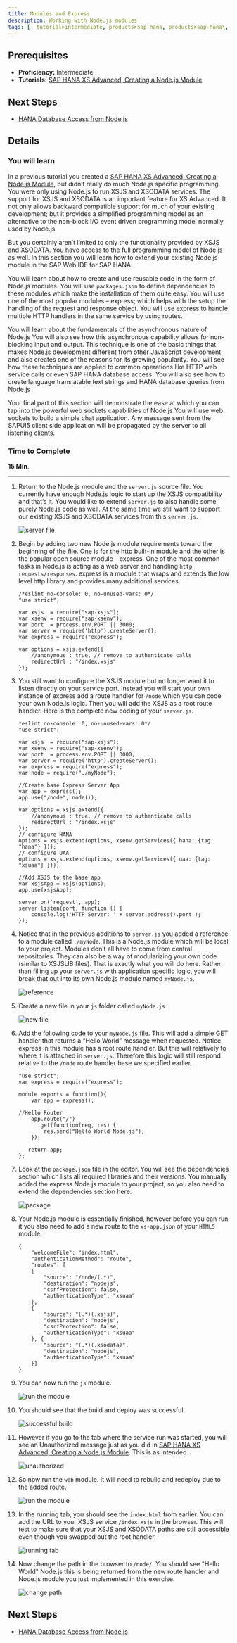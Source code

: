 ```yaml
---
title: Modules and Express
description: Working with Node.js modules
tags: [  tutorial>intermediate, products>sap-hana, products>sap-hana\,-express-edition ]
---
```

## Prerequisites  
 - **Proficiency:** Intermediate
 - **Tutorials:** [SAP HANA XS Advanced, Creating a Node.js Module](http://go.sap.com/developer/tutorials/xsa-xsjs-xsodata.html)

## Next Steps
 - [HANA Database Access from Node.js](http://go.sap.com/developer/tutorials/xsa-node-dbaccess.html)

## Details
### You will learn  
In a previous tutorial you created a [SAP HANA XS Advanced, Creating a Node.js Module](http://go.sap.com/developer/tutorials/xsa-xsjs-xsodata.html), but didn’t really do much Node.js specific programming.  You were only using Node.js to run XSJS and XSODATA services. The support for XSJS and XSODATA is an important feature for XS Advanced. It not only allows backward compatible support for much of your existing development; but it provides a simplified programming model as an alternative to the non-block I/O event driven programming model normally used by Node.jsBut you certainly aren’t limited to only the functionality provided by XSJS and XSODATA. You have access to the full programming model of Node.js as well. In this section you will learn how to extend your existing Node.js module in the SAP Web IDE for SAP HANA. You will learn about how to create and use reusable code in the form of Node.js modules. You will use `packages.json` to define dependencies to these modules which make the installation of them quite easy. You will use one of the most popular modules – express; which helps with the setup the handling of the request and response object. You will use express to handle multiple HTTP handlers in the same service by using routes. You will learn about the fundamentals of the asynchronous nature of Node.js You will also see how this asynchronous capability allows for non-blocking input and output. This technique is one of the basic things that makes Node.js development different from other JavaScript development and also creates one of the reasons for its growing popularity. You will see how these techniques are applied to common operations like HTTP web service calls or even SAP HANA database access. You will also see how to create language translatable text strings and HANA database queries from Node.jsYour final part of this section will demonstrate the ease at which you can tap into the powerful web sockets capabilities of Node.js You will use web sockets to build a simple chat application. Any message sent from the SAPUI5 client side application will be propagated by the server to all listening clients. 

### Time to Complete
**15 Min**.

---

1. Return to the Node.js module and the `server.js` source file. You currently have enough Node.js logic to start up the XSJS compatibility and that’s it. You would like to extend `server.js` to also handle some purely Node.js code as well. At the same time we still want to support our existing XSJS and XSODATA services from this `server.js`.  

	![server file](1.png)

2. Begin by adding two new Node.js module requirements toward the beginning of the file.  One is for the http built-in module and the other is the popular open source module – express. One of the most common tasks in Node.js is acting as a web server and handling `http requests/responses`. express is a module that wraps and extends the low level http library and provides many additional services. 

	```
	/*eslint no-console: 0, no-unused-vars: 0*/	"use strict";		var xsjs  = require("sap-xsjs");	var xsenv = require("sap-xsenv");	var port  = process.env.PORT || 3000;	var server = require('http').createServer();	var express = require("express");		var options = xsjs.extend({		//anonymous : true, // remove to authenticate calls		redirectUrl : "/index.xsjs"	});
	```

3. You still want to configure the XSJS module but no longer want it to listen directly on your service port. Instead you will start your own instance of express add a route handler for `/node` which you can code your own Node.js logic. Then you will add the XSJS as a root route handler. Here is the complete new coding of your `server.js`. 

	```
	*eslint no-console: 0, no-unused-vars: 0*/	"use strict";		var xsjs  = require("sap-xsjs");	var xsenv = require("sap-xsenv");	var port  = process.env.PORT || 3000;	var server = require('http').createServer();	var express = require("express");	var node = require("./myNode"); 		//Create base Express Server App	var app = express(); 	app.use("/node", node());		var options = xsjs.extend({		//anonymous : true, // remove to authenticate calls		redirectUrl : "/index.xsjs"	});	// configure HANA	options = xsjs.extend(options, xsenv.getServices({ hana: {tag: "hana"} }));	// configure UAA	options = xsjs.extend(options, xsenv.getServices({ uaa: {tag: "xsuaa"} }));		//Add XSJS to the base app	var xsjsApp = xsjs(options);	app.use(xsjsApp);		server.on('request', app);	server.listen(port, function () {	    console.log('HTTP Server: ' + server.address().port );	});
	```

4. Notice that in the previous additions to `server.js` you added a reference to a module called `./myNode`. This is a Node.js module which will be local to your project. Modules don’t all have to come from central repositories. They can also be a way of modularizing your own code (similar to XSJSLIB files). That is exactly what you will do here. Rather than filling up your `server.js` with application specific logic, you will break that out into its own Node.js module named `myNode.js`. 

	![reference](4.png)

5. Create a new file in your `js` folder called `myNode.js`

	![new file](5.png)

6. Add the following code to your `myNode.js` file. This will add a simple GET handler that returns a “Hello World” message when requested. Notice express in this module has a root route handler. But this will relatively to where it is attached in `server.js`.  Therefore this logic will still respond relative to the `/node` route handler base we specified earlier. 

	```
	"use strict";	var express = require("express");		module.exports = function(){		var app = express(); 		//Hello Router		app.route("/")		  .get(function(req, res) {		    res.send("Hello World Node.js");		});		   return app;		};
	```

7. Look at the `package.json` file in the editor. You will see the dependencies section which lists all required libraries and their versions. You manually added the express Node.js module to your project, so you also need to extend the dependencies section here. 

	![package](7.png)

8. Your Node.js module is essentially finished, however before you can run it you also need to add a new route to the `xs-app.json` of your `HTML5` module.  

	```
	{		"welcomeFile": "index.html",		"authenticationMethod": "route",		"routes": [	 	{			"source": "/node/(.*)",			"destination": "nodejs",			"csrfProtection": false,			"authenticationType": "xsuaa"		}, 			{			"source": "(.*)(.xsjs)",			"destination": "nodejs",			"csrfProtection": false,			"authenticationType": "xsuaa"		}, {			"source": "(.*)(.xsodata)",			"destination": "nodejs",			"authenticationType": "xsuaa"		}]	}
	```

9. You can now run the `js` module.

	![run the module](9.png)

10. You should see that the build and deploy was successful. 

	![successful build](10.png)

11. However if you go to the tab where the service run was started, you will see an Unauthorized message just as you did in [SAP HANA XS Advanced, Creating a Node.js Module](http://go.sap.com/developer/tutorials/xsa-xsjs-xsodata.html).  This is as intended.

	![unauthorized](11.png)

12. So now run the `web` module. It will need to rebuild and redeploy due to the added route.

	![run the module](9.png)

13. In the running tab, you should see the `index.html` from earlier. You can add the URL to your XSJS service `/index.xsjs` in the browser. This will test to make sure that your XSJS and XSODATA paths are still accessible even though you swapped out the root handler.

	![running tab](9.png)

14. Now change the path in the browser to `/node/`.  You should see "Hello World" Node.js this is being returned from the new route handler and Node.js module you just implemented in this exercise. 
	![change path](14.png)

## Next Steps
 - [HANA Database Access from Node.js](http://go.sap.com/developer/tutorials/xsa-node-dbaccess.html)
